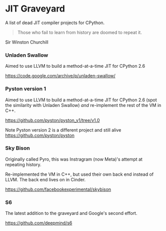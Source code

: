 # JIT Graveyard
A list of dead JIT compiler projects for CPython.

> Those who fail to learn from history are doomed to repeat it.

  Sir Winston Churchill
  

### Unladen Swallow

Aimed to use LLVM to build a method-at-a-time JIT for CPython 2.6

https://code.google.com/archive/p/unladen-swallow/

### Pyston version 1

Aimed to use LLVM to build a method-at-a-time JIT for CPython 2.6 (spot the similarity with Unladen Swallow)
*and* re-implement the rest of the VM in C++.

https://github.com/pyston/pyston_v1/tree/v1.0

Note Pyston version 2 is a different project and still alive
https://github.com/pyston/pyston

### Sky Bison

Originally called Pyro, this was Instragram (now Meta)'s attempt at repeating history.

Re-implemented the VM in C++, but used their own back end instead of LLVM.
The back end lives on in Cinder.

https://github.com/facebookexperimental/skybison

### S6

The latest addition to the graveyard and Google's second effort.

https://github.com/deepmind/s6


